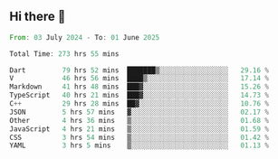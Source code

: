 ## Hi there 👋

<!--START_SECTION:waka-->

```rust
From: 03 July 2024 - To: 01 June 2025

Total Time: 273 hrs 55 mins

Dart         79 hrs 52 mins  ███████▒░░░░░░░░░░░░░░░░░   29.16 %
V            46 hrs 56 mins  ████▒░░░░░░░░░░░░░░░░░░░░   17.14 %
Markdown     41 hrs 48 mins  ███▓░░░░░░░░░░░░░░░░░░░░░   15.26 %
TypeScript   40 hrs 21 mins  ███▓░░░░░░░░░░░░░░░░░░░░░   14.73 %
C++          29 hrs 28 mins  ██▓░░░░░░░░░░░░░░░░░░░░░░   10.76 %
JSON         5 hrs 57 mins   ▓░░░░░░░░░░░░░░░░░░░░░░░░   02.17 %
Other        4 hrs 36 mins   ▒░░░░░░░░░░░░░░░░░░░░░░░░   01.68 %
JavaScript   4 hrs 21 mins   ▒░░░░░░░░░░░░░░░░░░░░░░░░   01.59 %
CSS          3 hrs 54 mins   ▒░░░░░░░░░░░░░░░░░░░░░░░░   01.42 %
YAML         3 hrs 5 mins    ▒░░░░░░░░░░░░░░░░░░░░░░░░   01.13 %
```

<!--END_SECTION:waka-->

<!--
**mathiskakal/mathiskakal** is a ✨ _special_ ✨ repository because its `README.md` (this file) appears on your GitHub profile.

Here are some ideas to get you started:

- 🔭 I’m currently working on ...
- 🌱 I’m currently learning ...
- 👯 I’m looking to collaborate on ...
- 🤔 I’m looking for help with ...
- 💬 Ask me about ...
- 📫 How to reach me: ...
- 😄 Pronouns: ...
- ⚡ Fun fact: ...
-->
